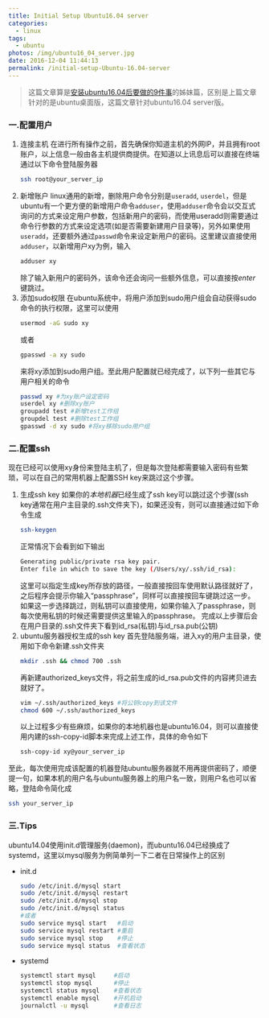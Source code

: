 ```yaml
---
title: Initial Setup Ubuntu16.04 server
categories:
  - linux
tags:
  - ubuntu
photos: /img/ubuntu16_04_server.jpg
date: 2016-12-04 11:44:13
permalink: /initial-setup-Ubuntu-16.04-server
---
```



> 这篇文章算是[安装ubuntu16.04后要做的9件事](http://blog.staynoob.cn/post/linux/initial-setup-ubuntu-16.04-desktop/)的姊妹篇，区别是上篇文章针对的是ubuntu桌面版，这篇文章针对ubuntu16.04 server版。

### 一.配置用户
1. 连接主机
	在进行所有操作之前，首先确保你知道主机的外网IP，并且拥有root账户，以上信息一般由各主机提供商提供。在知道以上讯息后可以直接在终端通过以下命令登陆服务器
    ```bash
    ssh root@your_server_ip
    ```
2. 新增账户
	linux通用的新增，删除用户命令分别是`useradd`, `userdel`，但是ubuntu有一个更方便的新增用户命令`adduser`，使用`adduser`命令会以交互式询问的方式来设定用户参数，包括新用户的密码，而使用useradd则需要通过命令行参数的方式来设定选项(如是否需要新建用户目录等)，另外如果使用`useradd`，还要额外通过`passwd`命令来设定新用户的密码。这里建议直接使用`adduser`，以新增用户xy为例，输入
    ```bash
    adduser xy
    ```
    除了输入新用户的密码外，该命令还会询问一些额外信息，可以直接按*enter*键跳过。
3. 添加sudo权限
	在ubuntu系统中，将用户添加到sudo用户组会自动获得sudo命令的执行权限，这里可以使用
    ```bash
    usermod -aG sudo xy
    ```
    或者
	```bash
    gpasswd -a xy sudo
    ```
    来将xy添加到sudo用户组。至此用户配置就已经完成了，以下列一些其它与用户相关的命令
    ```bash
    passwd xy #为xy账户设定密码
    userdel xy #删除xy账户
    groupadd test #新增test工作组
    groupdel test #删除test工作组
    gpasswd -d xy sudo #将xy移除sudo用户组
    ```

<!-- more -->
### 二.配置ssh
现在已经可以使用xy身份来登陆主机了，但是每次登陆都需要输入密码有些繁琐，可以在自己的常用机器上配置SSH key来跳过这个步骤。
1. 生成ssh key
	如果你的*本地机器*已经生成了ssh key可以跳过这个步骤(ssh key通常在用户主目录的.ssh文件夹下)，如果还没有，则可以直接通过如下命令生成
    ```bash
    ssh-keygen
    ```
    正常情况下会看到如下输出
    ```bash
    Generating public/private rsa key pair.
    Enter file in which to save the key (/Users/xy/.ssh/id_rsa):
    ```
    这里可以指定生成key所存放的路径，一般直接按回车使用默认路径就好了，之后程序会提示你输入“passphrase”，同样可以直接按回车键跳过这一步。如果这一步选择跳过，则私钥可以直接使用，如果你输入了passphrase，则每次使用私钥的时候还需要提供这里输入的passphrase。
    完成以上步骤后会在用户目录的.ssh文件夹下看到id_rsa(私钥)与id_rsa.pub(公钥)
2. ubuntu服务器授权生成的ssh key
	首先登陆服务端，进入xy的用户主目录，使用如下命令新建.ssh文件夹
    ```bash
    mkdir .ssh && chmod 700 .ssh
    ```
    再新建authorized_keys文件，将之前生成的id_rsa.pub文件的内容拷贝进去就好了。
    ```bash
    vim ~/.ssh/authorized_keys #将公钥copy到该文件
    chmod 600 ~/.ssh/authorized_keys
    ```
    以上过程多少有些麻烦，如果你的本地机器也是ubuntu16.04，则可以直接使用内建的ssh-copy-id脚本来完成上述工作，具体的命令如下
    ```bash
    ssh-copy-id xy@your_server_ip
    ```

至此，每次使用完成该配置的机器登陆ubuntu服务器就不用再提供密码了，顺便提一句，如果本机的用户名与ubuntu服务器上的用户名一致，则用户名也可以省略，登陆命令简化成
```bash
ssh your_server_ip
```

### 三.Tips
ubuntu14.04使用init.d管理服务(daemon)，而ubuntu16.04已经换成了systemd，这里以mysql服务为例简单列一下二者在日常操作上的区别
- init.d
	```bash
    sudo /etc/init.d/mysql start
    sudo /etc/init.d/mysql restart
    sudo /etc/init.d/mysql stop
    sudo /etc/init.d/mysql status
    #或者
    sudo service mysql start   #启动
    sudo service mysql restart #重启
    sudo service mysql stop    #停止
    sudo service mysql status  #查看状态
    ```
- systemd
	```bash
    systemctl start mysql     #启动
    systemctl stop mysql      #停止
    systemctl status mysql    #查看状态
    systemctl enable mysql    #开机启动
    journalctl -u mysql       #查看日志
    ```
